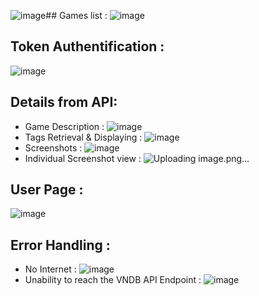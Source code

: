 ![image](https://github.com/mouralisandra/ProjetAndroid/assets/98917826/3036eb76-1450-4ff4-9917-65ea3e946b9a)## Games list :
![image](https://github.com/mouralisandra/ProjetAndroid/assets/98917826/30aeed54-26b6-44f0-9c6b-3798e6a81915)
## Token Authentification : 
![image](https://github.com/mouralisandra/ProjetAndroid/assets/98917826/685eebfa-a388-4f57-9a71-3d0a32b42834)
## Details from API: 
* Game Description :
  ![image](https://github.com/mouralisandra/ProjetAndroid/assets/98917826/3015edc5-10dc-4096-ba5e-c8aa9ceb8476)
* Tags Retrieval & Displaying :
  ![image](https://github.com/mouralisandra/ProjetAndroid/assets/98917826/5f344f7d-2291-481c-bcde-2c25e3e7917f)
* Screenshots :
  ![image](https://github.com/mouralisandra/ProjetAndroid/assets/98917826/708a03ea-23a4-4be7-a588-a985bcf7e3b8)
* Individual Screenshot view :
  ![Uploading image.png…]()

## User Page :
![image](https://github.com/mouralisandra/ProjetAndroid/assets/98917826/844efc31-9b82-451c-98a8-7a426d1d3c14)
## Error Handling :
* No Internet :
  ![image](https://github.com/mouralisandra/ProjetAndroid/assets/98917826/7804a0f4-b0ad-4864-8bdd-3629b9dfbc7c)
* Unability to reach the VNDB API Endpoint :
  ![image](https://github.com/mouralisandra/ProjetAndroid/assets/98917826/949283fc-9a80-4a25-8ff5-4557e61d2f4e)







